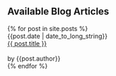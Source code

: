 <section class="md-content">
<h2>Available Blog Articles</h2>
</section>

<div class="max-width-12">
  {% for post in site.posts %}
    <div class="clearfix">
      <div class="col col-4"> {{post.date | date_to_long_string}} </div>
      <div class="col col-8"> <a href="/fulcro{{ post.url }}">{{ post.title }}</a> </div>
    </div>
    <div class="clearfix">
      <div class="col col-4">&nbsp;</div>
      <div class="col col-8"> by {{post.author}}</div>
    </div>
  {% endfor %}
</div>
